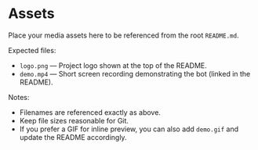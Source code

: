 # Assets

Place your media assets here to be referenced from the root `README.md`.

Expected files:

- `logo.png` — Project logo shown at the top of the README.
- `demo.mp4` — Short screen recording demonstrating the bot (linked in the README).

Notes:

- Filenames are referenced exactly as above.
- Keep file sizes reasonable for Git.
- If you prefer a GIF for inline preview, you can also add `demo.gif` and update the README accordingly.
